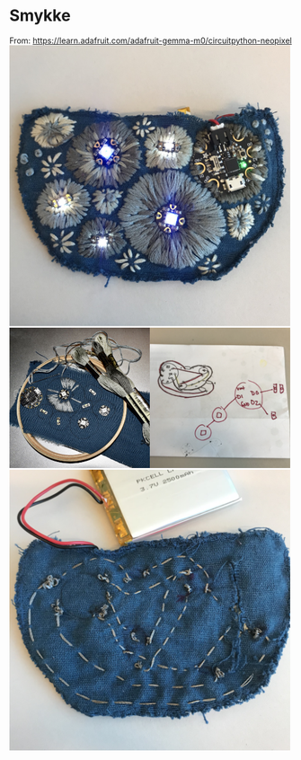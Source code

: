 # Smykke

From: https://learn.adafruit.com/adafruit-gemma-m0/circuitpython-neopixel
<img src="https://github.com/udirbetalab/E-tekstiler/blob/master/Gemma/fullsizeoutput_869b.jpeg" width=500><br>
<img src="https://github.com/udirbetalab/E-tekstiler/blob/master/Gemma/fullsizeoutput_8712.jpeg" width=250><img src="https://github.com/udirbetalab/E-tekstiler/blob/master/Gemma/dvxKKiCTSHCp9PxlhWYfTQ.jpg" width=250><br>
<img src="https://github.com/udirbetalab/E-tekstiler/blob/master/Gemma/fullsizeoutput_869c.jpeg" width=500>
